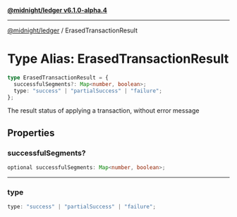 [**@midnight/ledger v6.1.0-alpha.4**](../README.md)

***

[@midnight/ledger](../globals.md) / ErasedTransactionResult

# Type Alias: ErasedTransactionResult

```ts
type ErasedTransactionResult = {
  successfulSegments?: Map<number, boolean>;
  type: "success" | "partialSuccess" | "failure";
};
```

The result status of applying a transaction, without error message

## Properties

### successfulSegments?

```ts
optional successfulSegments: Map<number, boolean>;
```

***

### type

```ts
type: "success" | "partialSuccess" | "failure";
```
